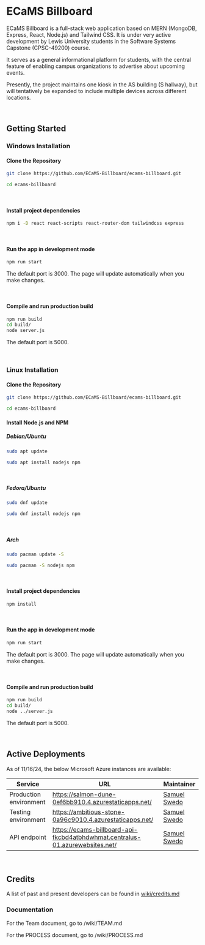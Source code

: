 # ECaMS Billboard
ECaMS Billboard is a full-stack web application based on MERN (MongoDB, Express, React, Node.js) and Tailwind CSS. It is under very active development by Lewis University students in the Software Systems Capstone (CPSC-49200) course.

It serves as a general informational platform for students, with the central feature of enabling campus organizations to advertise about upcoming events.

Presently, the project maintains one kiosk in the AS building (S hallway), but will tentatively be expanded to include multiple devices across different locations.

<br/>

## Getting Started

### Windows Installation 

#### Clone the Repository
```bash
git clone https://github.com/ECaMS-Billboard/ecams-billboard.git

cd ecams-billboard
```
</br>

#### Install project dependencies
```bash
npm i -D react react-scripts react-router-dom tailwindcss express
```

</br>

#### Run the app in development mode
```bash
npm run start
```

The default port is 3000.
The page will update automatically when you make changes.

</br>

#### Compile and run production build
```bash
npm run build
cd build/
node server.js
```

The default port is 5000.

</br>

### Linux Installation 

#### Clone the Repository
```bash
git clone https://github.com/ECaMS-Billboard/ecams-billboard.git

cd ecams-billboard
```

#### Install Node.js and NPM

##### Debian/Ubuntu
```bash
sudo apt update

sudo apt install nodejs npm
```

</br>

##### Fedora/Ubuntu
```bash
sudo dnf update

sudo dnf install nodejs npm
```

</br>

##### Arch 
```bash
sudo pacman update -S

sudo pacman -S nodejs npm
```

</br>

#### Install project dependencies
```bash
npm install 
```

</br>

#### Run the app in development mode
```bash
npm run start
```

The default port is 3000.
The page will update automatically when you make changes.

</br>

#### Compile and run production build
```bash
npm run build
cd build/
node ../server.js
```

The default port is 5000.

</br>


## Active Deployments
As of 11/16/24, the below Microsoft Azure instances are available:

| Service                | URL                                                 | Maintainer                                           |
| ---------------------- | --------------------------------------------------- | ---------------------------------------------------- |
| Production environment | https://salmon-dune-0ef6bb910.4.azurestaticapps.net/ | [Samuel Swedo](mailto:samueljswedo@lewisu.edu) |
| Testing environment    | https://ambitious-stone-0a96c9010.4.azurestaticapps.net/ | [Samuel Swedo](mailto:samueljswedo@lewisu.edu) |
| API endpoint           | https://ecams-billboard-api-fkcbd4atbhdwhmat.centralus-01.azurewebsites.net/ | [Samuel Swedo](mailto:samueljswedo@lewisu.edu)  |

<br/>

## Credits
A list of past and present developers can be found in [wiki/credits.md](wiki/credits.md)

### Documentation
For the Team document, go to /wiki/TEAM.md

For the PROCESS document, go to /wiki/PROCESS.md
